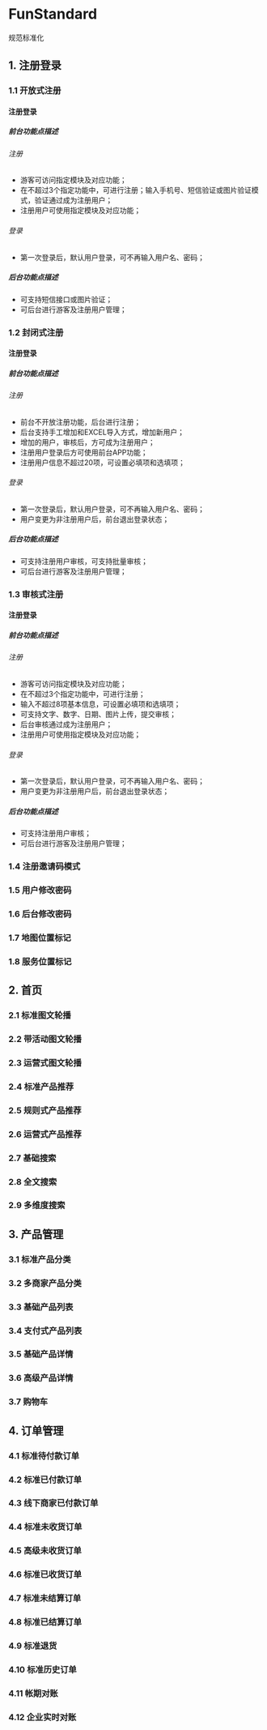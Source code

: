 # FunStandard
规范标准化
## 1. 注册登录
### 1.1 开放式注册
#### 注册登录
##### 前台功能点描述
###### 注册
- 游客可访问指定模块及对应功能；
- 在不超过3个指定功能中，可进行注册；输入手机号、短信验证或图片验证模式，验证通过成为注册用户；
- 注册用户可使用指定模块及对应功能；
###### 登录
- 第一次登录后，默认用户登录，可不再输入用户名、密码；
##### 后台功能点描述
- 可支持短信接口或图片验证；
- 可后台进行游客及注册用户管理；
### 1.2 封闭式注册
#### 注册登录
##### 前台功能点描述
###### 注册
- 前台不开放注册功能，后台进行注册；
- 后台支持手工增加和EXCEL导入方式，增加新用户；
- 增加的用户，审核后，方可成为注册用户；
- 注册用户登录后方可使用前台APP功能；
- 注册用户信息不超过20项，可设置必填项和选填项；
###### 登录
- 第一次登录后，默认用户登录，可不再输入用户名、密码；
- 用户变更为非注册用户后，前台退出登录状态；
##### 后台功能点描述
- 可支持注册用户审核，可支持批量审核；
- 可后台进行游客及注册用户管理；
### 1.3 审核式注册
#### 注册登录
##### 前台功能点描述
###### 注册
- 游客可访问指定模块及对应功能；
- 在不超过3个指定功能中，可进行注册；
- 输入不超过8项基本信息，可设置必填项和选填项；
- 可支持文字、数字、日期、图片上传，提交审核；
- 后台审核通过成为注册用户；
- 注册用户可使用指定模块及对应功能；
###### 登录
- 第一次登录后，默认用户登录，可不再输入用户名、密码；
- 用户变更为非注册用户后，前台退出登录状态；
##### 后台功能点描述
- 可支持注册用户审核；
- 可后台进行游客及注册用户管理；
### 1.4 注册邀请码模式
### 1.5 用户修改密码
### 1.6 后台修改密码
### 1.7 地图位置标记
### 1.8 服务位置标记
## 2. 首页
### 2.1 标准图文轮播
### 2.2 带活动图文轮播
### 2.3 运营式图文轮播
### 2.4 标准产品推荐
### 2.5 规则式产品推荐
### 2.6 运营式产品推荐
### 2.7 基础搜索
### 2.8 全文搜索
### 2.9 多维度搜索
## 3. 产品管理
### 3.1 标准产品分类	
### 3.2 多商家产品分类	
### 3.3 基础产品列表	
### 3.4 支付式产品列表	
### 3.5 基础产品详情	
### 3.6 高级产品详情	
### 3.7 购物车
## 4. 订单管理
### 4.1 标准待付款订单
### 4.2 标准已付款订单
### 4.3 线下商家已付款订单
### 4.4 标准未收货订单
### 4.5 高级未收货订单
### 4.6 标准已收货订单
### 4.7 标准未结算订单
### 4.8 标准已结算订单
### 4.9 标准退货
### 4.10 标准历史订单	
### 4.11 帐期对账	
### 4.12 企业实时对账
